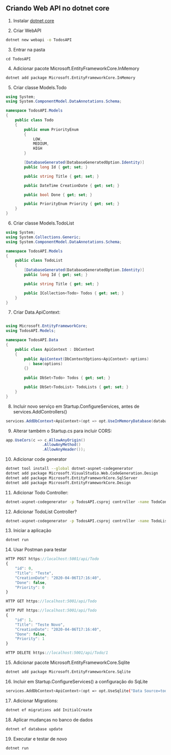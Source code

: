 ## Criando Web API no dotnet core
1. Instalar [dotnet core](https://dotnet.microsoft.com/download)

2. Criar WebAPI
```bash
dotnet new webapi -o TodosAPI
```

3. Entrar na pasta
```
cd TodosAPI
```

4. Adicionar pacote Microsoft.EntityFrameworkCore.InMemory
```bash
dotnet add package Microsoft.EntityFrameworkCore.InMemory
```

5. Criar classe Models.Todo
```csharp
using System;
using System.ComponentModel.DataAnnotations.Schema;

namespace TodosAPI.Models
{
    public class Todo
    {
        public enum PriorityEnum
        {
            LOW,
            MEDIUM,
            HIGH    
        }

        [DatabaseGenerated(DatabaseGeneratedOption.Identity)]
        public long Id { get; set; }

        public string Title { get; set; }

        public DateTime CreationDate { get; set; }

        public bool Done { get; set; }

        public PriorityEnum Priority { get; set; }
    }
}
```

6. Criar classe Models.TodoList
```csharp
using System;
using System.Collections.Generic;
using System.ComponentModel.DataAnnotations.Schema;

namespace TodosAPI.Models
{
    public class TodoList
    {
        [DatabaseGenerated(DatabaseGeneratedOption.Identity)]
        public long Id { get; set; }

        public string Title { get; set; }

        public ICollection<Todo> Todos { get; set; }
    }
}
```

7. Criar Data.ApiContext:
```csharp

using Microsoft.EntityFrameworkCore;
using TodosAPI.Models;

namespace TodosAPI.Data
{
    public class ApiContext : DbContext
    {
        public ApiContext(DbContextOptions<ApiContext> options)
          : base(options)
        {}
        
        public DbSet<Todo> Todos { get; set; }

        public DbSet<TodoList> TodoLists { get; set; }
    }
}
```

8. Incluir novo serviço em Startup.ConfigureServices, antes de services.AddControllers()
```csharp
services.AddDbContext<ApiContext>(opt => opt.UseInMemoryDatabase(databaseName: "todo.db"));
```

9. Alterar também o Startup.cs para incluir CORS:
```csharp
app.UseCors(c => c.AllowAnyOrigin()
                .AllowAnyMethod()
                .AllowAnyHeader());
```

10. Adicionar code generator
```bash
dotnet tool install --global dotnet-aspnet-codegenerator
dotnet add package Microsoft.VisualStudio.Web.CodeGeneration.Design
dotnet add package Microsoft.EntityFrameworkCore.SqlServer
dotnet add package Microsoft.EntityFrameworkCore.Design
```

11. Adicionar Todo Controller:
```bash
dotnet-aspnet-codegenerator -p TodosAPI.csproj controller -name TodoController -api -m TodosAPI.Models.Todo -dc TodosAPI.Data.ApiContext -outDir Controllers -namespace TodosAPI.Controllers
```

12. Adicionar TodoList Controller?
```bash
dotnet-aspnet-codegenerator -p TodosAPI.csproj controller -name TodoListController -api -m TodosAPI.Models.TodoList -dc TodosAPI.Data.ApiContext -outDir Controllers -namespace TodosAPI.Controllers
```

13. Iniciar a aplicação
```bash
dotnet run
```

14. Usar Postman para testar
```js
HTTP POST https://localhost:5001/api/Todo 
{
	"id": 0,
	"Title": "Teste",
	"CreationDate": "2020-04-06T17:16:40",
	"Done": false,
	"Priority": 0
}

HTTP GET https://localhost:5001/api/Todo 

HTTP PUT https://localhost:5001/api/Todo 
{
	"id": 1,
	"Title": "Teste Novo",
	"CreationDate": "2020-04-06T17:16:40",
	"Done": false,
	"Priority": 1
}

HTTP DELETE https://localhost:5001/api/Todo/1
```

15. Adicionar pacote Microsoft.EntityFrameworkCore.Sqlite
```bash
dotnet add package Microsoft.EntityFrameworkCore.Sqlite
```

16. Incluir em Startup.ConfigureServices() a configuração do SqLite
```bash
services.AddDbContext<ApiContext>(opt => opt.UseSqlite("Data Source=todo.db"));
```

17. Adicionar Migrations:
```bash
dotnet ef migrations add InitialCreate
```

18. Aplicar mudanças no banco de dados
```bash
dotnet ef database update
```

19. Executar e testar de novo
```bash
dotnet run
```
